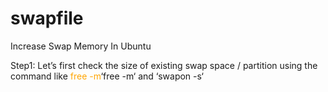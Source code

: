 # swapfile
Increase Swap Memory In Ubuntu

Step1:
Let’s first check the size of existing swap space / partition using the command like <span style="color:orange;">free -m</span>‘free -m‘ and ‘swapon -s‘
